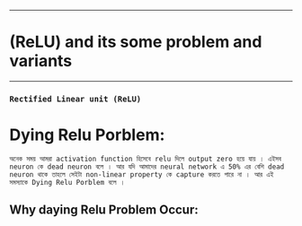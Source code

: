 
---

# (ReLU) and its some problem and variants

---

### `Rectified Linear unit (ReLU)`


# Dying Relu Porblem:

`অনেক সময় আমরা activation function হিসেবে relu দিলে output zero হয়ে যায় । এইসব neuron কে dead neuron বলে । আর যদি আমাদের neural network এ 50% এর বেশি dead neuron থাকে তাহলে সেইটা non-linear property কে capture করতে পারে না । আর এই সমস্যাকে Dying Relu Porblem বলে ।  `


## Why daying Relu Problem Occur:


